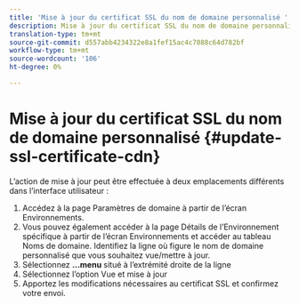 ```yaml
---
title: 'Mise à jour du certificat SSL du nom de domaine personnalisé '
description: Mise à jour du certificat SSL du nom de domaine personnalisé
translation-type: tm+mt
source-git-commit: d557abb4234322e8a1fef15ac4c7088c64d782bf
workflow-type: tm+mt
source-wordcount: '106'
ht-degree: 0%

---
```


# Mise à jour du certificat SSL du nom de domaine personnalisé {#update-ssl-certificate-cdn}

L’action de mise à jour peut être effectuée à deux emplacements différents dans l’interface utilisateur :

1. Accédez à la page Paramètres de domaine à partir de l’écran Environnements.
1. Vous pouvez également accéder à la page Détails de l’Environnement spécifique à partir de l’écran Environnements et accéder au tableau Noms de domaine.
Identifiez la ligne où figure le nom de domaine personnalisé que vous souhaitez vue/mettre à jour.
1. Sélectionnez **...menu** situé à l’extrémité droite de la ligne
1. Sélectionnez l’option Vue et mise à jour
1. Apportez les modifications nécessaires au certificat SSL et confirmez votre envoi.
